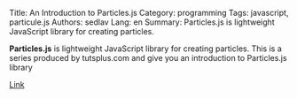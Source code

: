 Title: An Introduction to Particles.js
Category: programming
Tags: javascript, particule.js
Authors: sedlav
Lang: en
Summary: Particles.js is  lightweight JavaScript library for creating particles.

**Particles.js** is lightweight JavaScript library for creating particles. This is a series produced by tutsplus.com and give you an introduction to Particles.js library

[Link](https://code.tutsplus.com/series/an-introduction-to-particlesjs--cms-1017)
